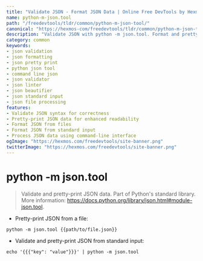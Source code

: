 ```yaml
---
title: "Validate JSON - Format JSON Data | Online Free DevTools by Hexmos"
name: python-m-json.tool
path: "/freedevtools/tldr/common/python-m-json-tool/"
canonical: "https://hexmos-com/freedevtools/tldr/common/python-m-json-tool/"
description: "Validate JSON with python -m json.tool. Format and pretty-print JSON data for readability and debugging. Free online tool, no registration required."
category: common
keywords:
- json validation
- json formatting
- json pretty print
- python json tool
- command line json
- json validator
- json linter
- json beautifier
- json standard input
- json file processing
features:
- Validate JSON syntax for correctness
- Pretty-print JSON data for enhanced readability
- Format JSON from files
- Format JSON from standard input
- Process JSON data using command-line interface
ogImage: "https://hexmos.com/freedevtools/site-banner.png"
twitterImage: "https://hexmos.com/freedevtools/site-banner.png"
---
```


# python -m json.tool

> Validate and pretty-print JSON data.
> Part of Python's standard library.
> More information: <https://docs.python.org/library/json.html#module-json.tool>.

- Pretty-print JSON from a file:

`python -m json.tool {{path/to/file.json}}`

- Validate and pretty-print JSON from standard input:

`echo '{{{"key": "value"}}}' | python -m json.tool`
